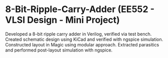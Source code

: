# 8-Bit-Ripple-Carry-Adder (EE552 - VLSI Design - Mini Project)


Developed a 8-bit ripple carry adder in Verilog, verified via test bench. Created schematic design using KiCad and verified with ngspice simulation. Constructed layout in Magic using modular approach. Extracted parasitics and performed post-layout simulation with ngspice.
